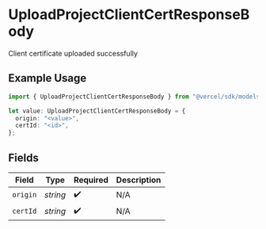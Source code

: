 # UploadProjectClientCertResponseBody

Client certificate uploaded successfully

## Example Usage

```typescript
import { UploadProjectClientCertResponseBody } from "@vercel/sdk/models/uploadprojectclientcertop.js";

let value: UploadProjectClientCertResponseBody = {
  origin: "<value>",
  certId: "<id>",
};
```

## Fields

| Field              | Type               | Required           | Description        |
| ------------------ | ------------------ | ------------------ | ------------------ |
| `origin`           | *string*           | :heavy_check_mark: | N/A                |
| `certId`           | *string*           | :heavy_check_mark: | N/A                |